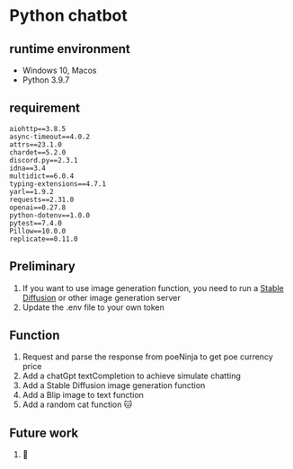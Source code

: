 # Python chatbot
## runtime environment
- Windows 10, Macos
- Python 3.9.7
## requirement
```
aiohttp==3.8.5
async-timeout==4.0.2
attrs==23.1.0
chardet==5.2.0
discord.py==2.3.1
idna==3.4
multidict==6.0.4
typing-extensions==4.7.1
yarl==1.9.2
requests==2.31.0
openai==0.27.8
python-dotenv==1.0.0
pytest==7.4.0
Pillow==10.0.0
replicate==0.11.0
```
## Preliminary
1. If you want to use image generation function, you need to run a [Stable Diffusion](https://github.com/AUTOMATIC1111/stable-diffusion-webui) or other image generation server
2. Update the .env file to your own token
## Function
1. Request and parse the response from poeNinja to get poe currency price
2. Add a chatGpt textCompletion to achieve simulate chatting
3. Add a Stable Diffusion image generation function
4. Add a Blip image to text function
5. Add a random cat function 🐱
## Future work
1. 🤔